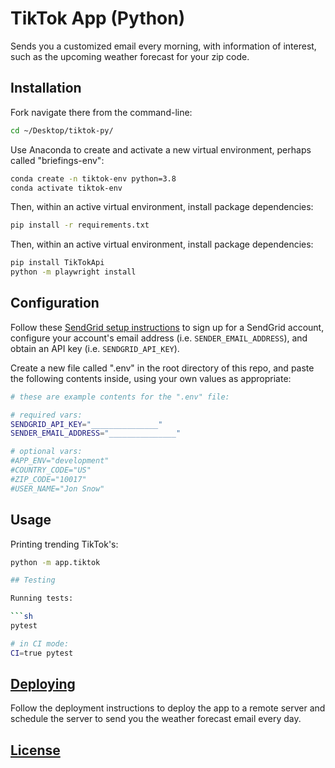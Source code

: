 # TikTok App (Python)

Sends you a customized email every morning, with information of interest, such as the upcoming weather forecast for your zip code.



## Installation

Fork navigate there from the command-line:

```sh
cd ~/Desktop/tiktok-py/
```

Use Anaconda to create and activate a new virtual environment, perhaps called "briefings-env":

```sh
conda create -n tiktok-env python=3.8
conda activate tiktok-env
```

Then, within an active virtual environment, install package dependencies:

```sh
pip install -r requirements.txt
```

Then, within an active virtual environment, install package dependencies:

```sh
pip install TikTokApi
python -m playwright install
```

## Configuration

Follow these [SendGrid setup instructions](https://github.com/prof-rossetti/intro-to-python/blob/master/notes/python/packages/sendgrid.md#setup) to sign up for a SendGrid account, configure your account's email address (i.e. `SENDER_EMAIL_ADDRESS`), and obtain an API key (i.e. `SENDGRID_API_KEY`).

Create a new file called ".env" in the root directory of this repo, and paste the following contents inside, using your own values as appropriate:

```sh
# these are example contents for the ".env" file:

# required vars:
SENDGRID_API_KEY="_______________"
SENDER_EMAIL_ADDRESS="_______________"

# optional vars:
#APP_ENV="development"
#COUNTRY_CODE="US"
#ZIP_CODE="10017"
#USER_NAME="Jon Snow"
```

## Usage

Printing trending TikTok's:

```sh
python -m app.tiktok

## Testing

Running tests:

```sh
pytest

# in CI mode:
CI=true pytest
```


## [Deploying](/DEPLOYING.md)

Follow the deployment instructions to deploy the app to a remote server and schedule the server to send you the weather forecast email every day.

## [License](/LICENSE.md)
